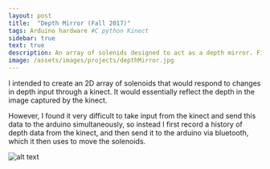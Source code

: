 ```yaml
---
layout: post
title:  "Depth Mirror (Fall 2017)"
tags: Arduino hardware #C python Kinect
sidebar: true
text: true
description: An array of solenids designed to act as a depth mirror. Final project for Physical Computing course. 
image: /assets/images/projects/depthMirror.jpg
---
```

I intended to create an 2D array of solenoids that would respond to changes in depth input through a kinect. It would essentially reflect the depth in the image captured by the kinect. 

However, I found it very difficult to take input from the kinect and send this data to the arduino simultaneously, so instead I first record a history of depth data from the kinect, and then send it to the arduino via bluetooth, which it then uses to move the solenoids.

![alt text](https://courses.ideate.cmu.edu/60-223/f2017/wp-content/uploads/2017/12/16sols-768x576.jpg)
